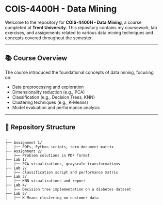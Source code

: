 # COIS-4400H - Data Mining

Welcome to the repository for **COIS-4400H - Data Mining**, a course completed at **Trent University**. This repository contains my coursework, lab exercises, and assignments related to various data mining techniques and concepts covered throughout the semester.

---

## 📚 Course Overview

The course introduced the foundational concepts of data mining, focusing on:

- Data preprocessing and exploration
- Dimensionality reduction (e.g., PCA)
- Classification (e.g., Decision Trees, KNN)
- Clustering techniques (e.g., K-Means)
- Model evaluation and performance analysis

---

## 📁 Repository Structure

```plaintext
.
├── Assignment 1/
│   ├── PDFs, Python scripts, term-document matrix
├── Assignment 2/
│   ├── Problem solutions in PDF format
├── Lab 1/
│   ├── PCA visualizations, grayscale transformations
├── Lab 2/
│   ├── Classification script and performance matrix
├── Lab 3/
│   ├── KNN visualizations and report
├── Lab 4/
│   ├── Decision tree implementation on a diabetes dataset
├── Lab 5/
│   ├── K-Means clustering on customer data
